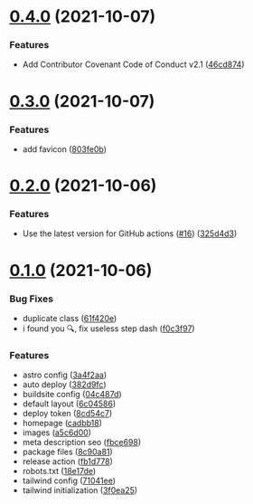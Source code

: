 # [0.4.0](https://github.com/web3community/devprotocol.xyz/compare/v0.3.0...v0.4.0) (2021-10-07)


### Features

* Add Contributor Covenant Code of Conduct v2.1 ([46cd874](https://github.com/web3community/devprotocol.xyz/commit/46cd8741a271279239c07d4eb18e58a5285af666))



# [0.3.0](https://github.com/web3community/devprotocol.xyz/compare/v0.2.0...v0.3.0) (2021-10-07)


### Features

* add favicon ([803fe0b](https://github.com/web3community/devprotocol.xyz/commit/803fe0b6a372d3afc322bbd2b3e52889ebd422bd))



# [0.2.0](https://github.com/web3community/devprotocol.xyz/compare/v0.1.0...v0.2.0) (2021-10-06)


### Features

* Use the latest version for GitHub actions ([#16](https://github.com/web3community/devprotocol.xyz/issues/16)) ([325d4d3](https://github.com/web3community/devprotocol.xyz/commit/325d4d3d9919ed339c75f6f64bcd1a85e39b61d8))



# [0.1.0](https://github.com/web3community/devprotocol.xyz/compare/a5c6d00e0b2c6710d55010ddb5726e22ff07c312...v0.1.0) (2021-10-06)


### Bug Fixes

* duplicate class ([61f420e](https://github.com/web3community/devprotocol.xyz/commit/61f420e4648aa7227fd270a36f737ad1fc64c1cc))
* i found you 🔍, fix useless step dash ([f0c3f97](https://github.com/web3community/devprotocol.xyz/commit/f0c3f97cc344e51bb3dcff84133a05b658c31fd4))


### Features

* astro config ([3a4f2aa](https://github.com/web3community/devprotocol.xyz/commit/3a4f2aacf38d82b3d0df364fafbe3d0cd71d6627))
* auto deploy ([382d9fc](https://github.com/web3community/devprotocol.xyz/commit/382d9fc0e2975aad397f3c957e69774a747fc027))
* buildsite config ([04c487d](https://github.com/web3community/devprotocol.xyz/commit/04c487d9615c4ee5b04d8c4d5f10c05e07d1283f))
* default layout ([6c04586](https://github.com/web3community/devprotocol.xyz/commit/6c04586768c0e9c849ad664db236669156e4d8f7))
* deploy token ([8cd54c7](https://github.com/web3community/devprotocol.xyz/commit/8cd54c7670adfc7f80c1f4f7a01f6188426b42c3))
* homepage ([cadbb18](https://github.com/web3community/devprotocol.xyz/commit/cadbb181f029cef9f45396e750d37c91ed2fee7d))
* images ([a5c6d00](https://github.com/web3community/devprotocol.xyz/commit/a5c6d00e0b2c6710d55010ddb5726e22ff07c312))
* meta description seo ([fbce698](https://github.com/web3community/devprotocol.xyz/commit/fbce698a3d2ca02f33ed8f6b13925590e15bcb25))
* package files ([8c90a81](https://github.com/web3community/devprotocol.xyz/commit/8c90a81512bb5530f944f953f5ad8479effa1801))
* release action ([fb1d778](https://github.com/web3community/devprotocol.xyz/commit/fb1d77835061e8671cd5ee26400c1c1d8a6e0743))
* robots.txt ([18e17de](https://github.com/web3community/devprotocol.xyz/commit/18e17de3a619ad11320c9d8357c911cc0e16b1a8))
* tailwind config ([71041ee](https://github.com/web3community/devprotocol.xyz/commit/71041eede397964776486bf1fd470d7dfa59045b))
* tailwind initialization ([3f0ea25](https://github.com/web3community/devprotocol.xyz/commit/3f0ea2552d7888f8050046bd5880eae9f6414f80))



